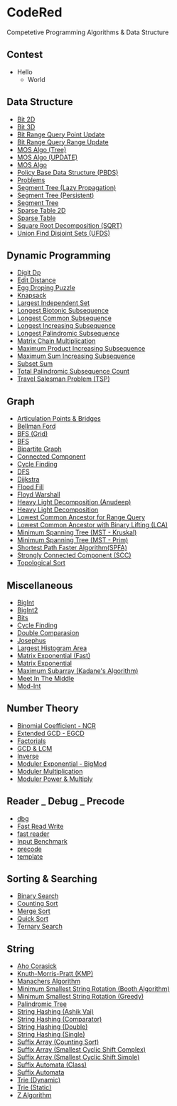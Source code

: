 # CodeRed
Competetive Programming Algorithms & Data Structure

## Contest
  - Hello
    - World

## Data Structure
- [Bit 2D](https://github.com/mdturin/CodeRed/blob/master/Data%20Structure/Bit%202D.cpp)
- [Bit 3D](https://github.com/mdturin/CodeRed/blob/master/Data%20Structure/Bit%203D.cpp)
- [Bit Range Query Point Update](https://github.com/mdturin/CodeRed/blob/master/Data%20Structure/Bit%20Range%20Query%20Point%20Update.cpp)
- [Bit Range Query Range Update](https://github.com/mdturin/CodeRed/blob/master/Data%20Structure/Bit%20Range%20Query%20Range%20Update.cpp)
- [MOS Algo (Tree)](https://github.com/mdturin/CodeRed/blob/master/Data%20Structure/MOS%20Algo%20(Tree).cpp)
- [MOS Algo (UPDATE)](https://github.com/mdturin/CodeRed/blob/master/Data%20Structure/MOS%20Algo%20(UPDATE).cpp)
- [MOS Algo](https://github.com/mdturin/CodeRed/blob/master/Data%20Structure/MOS%20Algo.cpp)
- [Policy Base Data Structure (PBDS)](https://github.com/mdturin/CodeRed/blob/master/Data%20Structure/Policy%20Base%20Data%20Structure%20(PBDS).cpp)
- [Problems](https://github.com/mdturin/CodeRed/blob/master/Data%20Structure/Problems.txt)
- [Segment Tree (Lazy Propagation)](https://github.com/mdturin/CodeRed/blob/master/Data%20Structure/Segment%20Tree%20(Lazy%20Propagation).cpp)
- [Segment Tree (Persistent)](https://github.com/mdturin/CodeRed/blob/master/Data%20Structure/Segment%20Tree%20(Persistent).cpp)
- [Segment Tree](https://github.com/mdturin/CodeRed/blob/master/Data%20Structure/Segment%20Tree.cpp)
- [Sparse Table 2D](https://github.com/mdturin/CodeRed/blob/master/Data%20Structure/Sparse%20Table%202D.cpp)
- [Sparse Table](https://github.com/mdturin/CodeRed/blob/master/Data%20Structure/Sparse%20Table.cpp)
- [Square Root Decomposition (SQRT)](https://github.com/mdturin/CodeRed/blob/master/Data%20Structure/Square%20Root%20Decomposition%20(SQRT).cpp)
- [Union Find Disjoint Sets (UFDS)](https://github.com/mdturin/CodeRed/blob/master/Data%20Structure/Union%20Find%20Disjoint%20Sets%20(UFDS).cpp)

## Dynamic Programming
- [Digit Dp](https://github.com/mdturin/CodeRed/blob/master/Dynamic%20Programming/Digit%20Dp.cpp)
- [Edit Distance](https://github.com/mdturin/CodeRed/blob/master/Dynamic%20Programming/Edit%20Distance.cpp)
- [Egg Droping Puzzle](https://github.com/mdturin/CodeRed/blob/master/Dynamic%20Programming/Egg%20Droping%20Puzzle.cpp)
- [Knapsack](https://github.com/mdturin/CodeRed/blob/master/Dynamic%20Programming/Knapsack.cpp)
- [Largest Independent Set](https://github.com/mdturin/CodeRed/blob/master/Dynamic%20Programming/Largest%20Independent%20Set.cpp)
- [Longest Biotonic Subsequence](https://github.com/mdturin/CodeRed/blob/master/Dynamic%20Programming/Longest%20Biotonic%20Subsequence.cpp)
- [Longest Common Subsequence](https://github.com/mdturin/CodeRed/blob/master/Dynamic%20Programming/Longest%20Common%20Subsequence.cpp)
- [Longest Increasing Subsequence](https://github.com/mdturin/CodeRed/blob/master/Dynamic%20Programming/Longest%20Increasing%20Subsequence.cpp)
- [Longest Palindromic Subsequence](https://github.com/mdturin/CodeRed/blob/master/Dynamic%20Programming/Longest%20Palindromic%20Subsequence.cpp)
- [Matrix Chain Multiplication](https://github.com/mdturin/CodeRed/blob/master/Dynamic%20Programming/Matrix%20Chain%20Multiplication.cpp)
- [Maximum Product Increasing Subsequence](https://github.com/mdturin/CodeRed/blob/master/Dynamic%20Programming/Maximum%20Product%20Increasing%20Subsequence.cpp)
- [Maximum Sum Increasing Subsequence](https://github.com/mdturin/CodeRed/blob/master/Dynamic%20Programming/Maximum%20Sum%20Increasing%20Subsequence.cpp)
- [Subset Sum](https://github.com/mdturin/CodeRed/blob/master/Dynamic%20Programming/Subset%20Sum.cpp)
- [Total Palindromic Subsequence Count](https://github.com/mdturin/CodeRed/blob/master/Dynamic%20Programming/Total%20Palindromic%20Subsequence%20Count.cpp)
- [Travel Salesman Problem (TSP)](https://github.com/mdturin/CodeRed/blob/master/Dynamic%20Programming/Travel%20Salesman%20Problem%20(TSP).cpp)

## Graph
- [Articulation Points & Bridges](https://github.com/mdturin/CodeRed/blob/master/Graph/Articulation%20Points%20&%20Bridges.cpp)
- [Bellman Ford](https://github.com/mdturin/CodeRed/blob/master/Graph/Bellman%20Ford.cpp)
- [BFS (Grid)](https://github.com/mdturin/CodeRed/blob/master/Graph/BFS%20(Grid).cpp)
- [BFS](https://github.com/mdturin/CodeRed/blob/master/Graph/BFS.cpp)
- [Bipartite Graph](https://github.com/mdturin/CodeRed/blob/master/Graph/Bipartite%20Graph.cpp)
- [Connected Component](https://github.com/mdturin/CodeRed/blob/master/Graph/Connected%20Component.cpp)
- [Cycle Finding](https://github.com/mdturin/CodeRed/blob/master/Graph/Cycle%20Finding.cpp)
- [DFS](https://github.com/mdturin/CodeRed/blob/master/Graph/DFS.cpp)
- [Dijkstra](https://github.com/mdturin/CodeRed/blob/master/Graph/Dijkstra.cpp)
- [Flood Fill](https://github.com/mdturin/CodeRed/blob/master/Graph/Flood%20Fill.cpp)
- [Floyd Warshall](https://github.com/mdturin/CodeRed/blob/master/Graph/Floyd%20Warshall.cpp)
- [Heavy Light Decomposition (Anudeep)](https://github.com/mdturin/CodeRed/blob/master/Graph/Heavy%20Light%20Decomposition%20(Anudeep).cpp)
- [Heavy Light Decomposition](https://github.com/mdturin/CodeRed/blob/master/Graph/Heavy%20Light%20Decomposition.cpp)
- [Lowest Common Ancestor for Range Query](https://github.com/mdturin/CodeRed/blob/master/Graph/Lowest%20Common%20Ancestor%20for%20Range%20Query.cpp)
- [Lowest Common Ancestor with Binary Lifting (LCA)](https://github.com/mdturin/CodeRed/blob/master/Graph/Lowest%20Common%20Ancestor%20with%20Binary%20Lifting%20(LCA).cpp)
- [Minimum Spanning Tree (MST - Kruskal)](https://github.com/mdturin/CodeRed/blob/master/Graph/Minimum%20Spanning%20Tree%20(MST%20-%20Kruskal).cpp)
- [Minimum Spanning Tree (MST - Prim)](https://github.com/mdturin/CodeRed/blob/master/Graph/Minimum%20Spanning%20Tree%20(MST%20-%20Prim).cpp)
- [Shortest Path Faster Algorithm(SPFA)](https://github.com/mdturin/CodeRed/blob/master/Graph/Shortest%20Path%20Faster%20Algorithm(SPFA).cpp)
- [Strongly Connected  Component (SCC)](https://github.com/mdturin/CodeRed/blob/master/Graph/Strongly%20Connected%20%20Component%20(SCC).cpp)
- [Topological Sort](https://github.com/mdturin/CodeRed/blob/master/Graph/Topological%20Sort.cpp)

## Miscellaneous
- [BigInt](https://github.com/mdturin/CodeRed/blob/master/Miscellaneous/BigInt.cpp)
- [BigInt2](https://github.com/mdturin/CodeRed/blob/master/Miscellaneous/BigInt2.cpp)
- [Bits](https://github.com/mdturin/CodeRed/blob/master/Miscellaneous/Bits.cpp)
- [Cycle Finding](https://github.com/mdturin/CodeRed/blob/master/Miscellaneous/Cycle%20Finding.cpp)
- [Double Comparasion](https://github.com/mdturin/CodeRed/blob/master/Miscellaneous/Double%20Comparasion.cpp)
- [Josephus](https://github.com/mdturin/CodeRed/blob/master/Miscellaneous/Josephus.cpp)
- [Largest Histogram Area](https://github.com/mdturin/CodeRed/blob/master/Miscellaneous/Largest%20Histogram%20Area.cpp)
- [Matrix Exponential (Fast)](https://github.com/mdturin/CodeRed/blob/master/Miscellaneous/Matrix%20Exponential%20(Fast).cpp)
- [Matrix Exponential](https://github.com/mdturin/CodeRed/blob/master/Miscellaneous/Matrix%20Exponential.cpp)
- [Maximum Subarray (Kadane's Algorithm)](https://github.com/mdturin/CodeRed/blob/master/Miscellaneous/Maximum%20Subarray%20(Kadane's%20Algorithm).cpp)
- [Meet In The Middle](https://github.com/mdturin/CodeRed/blob/master/Miscellaneous/Meet%20In%20The%20Middle.cpp)
- [Mod-Int](https://github.com/mdturin/CodeRed/blob/master/Miscellaneous/Mod-Int.cpp)

## Number Theory
- [Binomial Coefficient - NCR](https://github.com/mdturin/CodeRed/blob/master/Number%20Theory/Binomial%20Coefficient%20-%20NCR.cpp)
- [Extended GCD - EGCD](https://github.com/mdturin/CodeRed/blob/master/Number%20Theory/Extended%20GCD%20-%20EGCD.cpp)
- [Factorials](https://github.com/mdturin/CodeRed/blob/master/Number%20Theory/Factorials.cpp)
- [GCD & LCM](https://github.com/mdturin/CodeRed/blob/master/Number%20Theory/GCD%20&%20LCM.cpp)
- [Inverse](https://github.com/mdturin/CodeRed/blob/master/Number%20Theory/Inverse.cpp)
- [Moduler Exponential - BigMod](https://github.com/mdturin/CodeRed/blob/master/Number%20Theory/Moduler%20Exponential%20-%20BigMod.cpp)
- [Moduler Multiplication](https://github.com/mdturin/CodeRed/blob/master/Number%20Theory/Moduler%20Multiplication.cpp)
- [Moduler Power & Multiply](https://github.com/mdturin/CodeRed/blob/master/Number%20Theory/Moduler%20Power%20&%20Multiply.cpp)

## Reader _ Debug _ Precode
- [dbg](https://github.com/mdturin/CodeRed/blob/master/Reader%20_%20Debug%20_%20Precode/dbg.hpp)
- [Fast Read Write](https://github.com/mdturin/CodeRed/blob/master/Reader%20_%20Debug%20_%20Precode/Fast%20Read%20Write.cpp)
- [fast reader](https://github.com/mdturin/CodeRed/blob/master/Reader%20_%20Debug%20_%20Precode/fast%20reader.cpp)
- [Input Benchmark](https://github.com/mdturin/CodeRed/blob/master/Reader%20_%20Debug%20_%20Precode/Input%20Benchmark.cpp)
- [precode](https://github.com/mdturin/CodeRed/blob/master/Reader%20_%20Debug%20_%20Precode/precode.cpp)
- [template](https://github.com/mdturin/CodeRed/blob/master/Reader%20_%20Debug%20_%20Precode/template.cpp)

## Sorting & Searching
- [Binary Search](https://github.com/mdturin/CodeRed/blob/master/Sorting%20&%20Searching/Binary%20Search.cpp)
- [Counting Sort](https://github.com/mdturin/CodeRed/blob/master/Sorting%20&%20Searching/Counting%20Sort.cpp)
- [Merge Sort](https://github.com/mdturin/CodeRed/blob/master/Sorting%20&%20Searching/Merge%20Sort.cpp)
- [Quick Sort](https://github.com/mdturin/CodeRed/blob/master/Sorting%20&%20Searching/Quick%20Sort.cpp)
- [Ternary Search](https://github.com/mdturin/CodeRed/blob/master/Sorting%20&%20Searching/Ternary%20Search.cpp)

## String
- [Aho Corasick](https://github.com/mdturin/CodeRed/blob/master/String/Aho%20Corasick.cpp)
- [Knuth-Morris-Pratt (KMP)](https://github.com/mdturin/CodeRed/blob/master/String/Knuth-Morris-Pratt%20(KMP).cpp)
- [Manachers Algorithm](https://github.com/mdturin/CodeRed/blob/master/String/Manachers%20Algorithm.cpp)
- [Minimum Smallest String Rotation (Booth Algorithm)](https://github.com/mdturin/CodeRed/blob/master/String/Minimum%20Smallest%20String%20Rotation%20(Booth%20Algorithm).cpp)
- [Minimum Smallest String Rotation (Greedy)](https://github.com/mdturin/CodeRed/blob/master/String/Minimum%20Smallest%20String%20Rotation%20(Greedy).cpp)
- [Palindromic Tree](https://github.com/mdturin/CodeRed/blob/master/String/Palindromic%20Tree.cpp)
- [String Hashing (Ashik Vai)](https://github.com/mdturin/CodeRed/blob/master/String/String%20Hashing%20(Ashik%20Vai).cpp)
- [String Hashing (Comparator)](https://github.com/mdturin/CodeRed/blob/master/String/String%20Hashing%20(Comparator).cpp)
- [String Hashing (Double)](https://github.com/mdturin/CodeRed/blob/master/String/String%20Hashing%20(Double).cpp)
- [String Hashing (Single)](https://github.com/mdturin/CodeRed/blob/master/String/String%20Hashing%20(Single).cpp)
- [Suffix Array (Counting Sort)](https://github.com/mdturin/CodeRed/blob/master/String/Suffix%20Array%20(Counting%20Sort).cpp)
- [Suffix Array (Smallest Cyclic Shift Complex)](https://github.com/mdturin/CodeRed/blob/master/String/Suffix%20Array%20(Smallest%20Cyclic%20Shift%20Complex).cpp)
- [Suffix Array (Smallest Cyclic Shift Simple)](https://github.com/mdturin/CodeRed/blob/master/String/Suffix%20Array%20(Smallest%20Cyclic%20Shift%20Simple).cpp)
- [Suffix Automata (Class)](https://github.com/mdturin/CodeRed/blob/master/String/Suffix%20Automata%20(Class).cpp)
- [Suffix Automata](https://github.com/mdturin/CodeRed/blob/master/String/Suffix%20Automata.cpp)
- [Trie (Dynamic)](https://github.com/mdturin/CodeRed/blob/master/String/Trie%20(Dynamic).cpp)
- [Trie (Static)](https://github.com/mdturin/CodeRed/blob/master/String/Trie%20(Static).cpp)
- [Z Algorithm](https://github.com/mdturin/CodeRed/blob/master/String/Z%20Algorithm.cpp)
